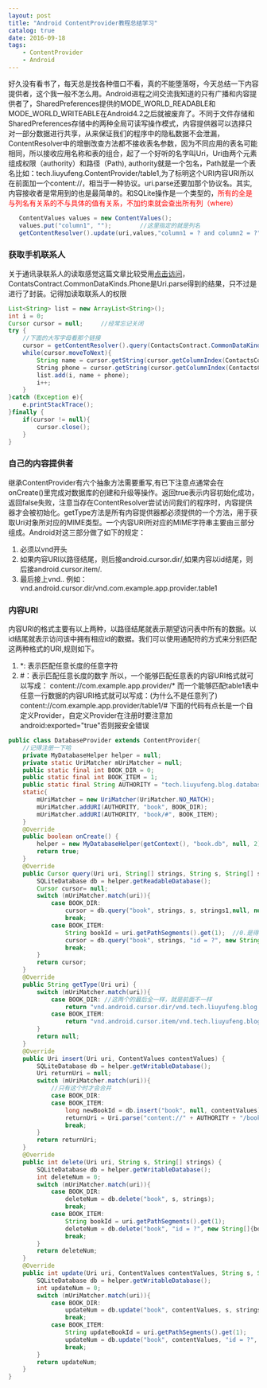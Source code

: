```yaml
---
layout: post
title: "Android ContentProvider教程总结学习"
catalog: true 
date: 2016-09-18
tags: 
    - ContentProvider
    - Android
---
```


好久没有看书了，每天总是找各种借口不看，真的不能堕落呀，今天总结一下内容提供者，这个我一般不怎么用。Android进程之间交流我知道的只有广播和内容提供者了，SharedPreferences提供的MODE_WORLD_READABLE和MODE_WORLD_WRITEABLE在Android4.2之后就被废弃了。不同于文件存储和SharedPreferences存储中的两种全局可读写操作模式，内容提供器可以选择只对一部分数据进行共享，从来保证我们的程序中的隐私数据不会泄漏，ContentResolver中的增删改查方法都不接收表名参数，因为不同应用的表名可能相同，所以接收应用名称和表的组合，起了一个好听的名字叫Uri，Uri由两个元素组成权限（authority）和路径（Path), authority就是一个包名，Path就是一个表名比如：tech.liuyufeng.ContentProvider/table1,为了标明这个URI内容URI所以在前面加一个content://，相当于一种协议。uri.parse还要加那个协议名。其实,内容接收者是常用到的也是最简单的。和SQLite操作是一个类型的，<font color="red">所有的全是与列名有关系的不与具体的值有关系，不加约束就会查出所有列（where）</font><!--more-->
```Java
   ContentValues values = new ContentValues();
   values.put("column1", "");        //这里指定的就是列名
   getContentResolver().update(uri,values,"column1 = ? and column2 = ?", new String[]{"text", "2"});
```

### 获取手机联系人
关于通讯录联系人的读取感觉这篇文章比较受用[点击访问](http://uule.iteye.com/blog/1709227)，ContatsContract.CommonDataKinds.Phone是Uri.parse得到的结果，只不过是进行了封装。记得加读取联系人的权限
```java
List<String> list = new ArrayList<String>();
int i = 0;
Cursor cursor = null;     //经常忘记关闭
try {
    //下面的大写字母看那个链接
    cursor = getContentResolver().query(ContactsContract.CommonDataKinds.Phone.CONTENT_URI, null, null, null, null);
    while(cursor.moveToNext){
        String name = cursor.getString(cursor.getColumnIndex(ContactsContract.CommonDataKinds.Phone.DISPLAY_NAME));
        String phone = cursor.getString(cursor.getColumnIndex(ContactsContract.CommonDataKinds.Phone.NUMBER));
        list.add(i, name + phone);
        i++;
    }
}catch (Exception e){
    e.printStackTrace();
}finally {
    if(cursor != null){
        cursor.close();
    }
}
```
### 自己的内容提供者
继承ContentProvider有六个抽象方法需要重写,有已下注意点通常会在onCreate()里完成对数据库的创建和升级等操作。返回true表示内容初始化成功，返回false失败，注意当存在ContentResolver尝试访问我们的程序时，内容提供器才会被初始化。getType方法是所有内容提供器都必须提供的一个方法，用于获取Uri对象所对应的MIME类型。一个内容URI所对应的MIME字符串主要由三部分组成。Android对这三部分做了如下的规定：
1. 必须以vnd开头
2. 如果内容URI以路径结尾，则后接android.cursor.dir/,如果内容以id结尾，则后接android.cursor.item/.
3. 最后接上vnd.<authority>.<path>
例如：vnd.android.cursor.dir/vnd.com.example.app.provider.table1

### 内容URI
内容URI的格式主要有以上两种，以路径结尾就表示期望访问表中所有的数据。以id结尾就表示访问该中拥有相应id的数据。我们可以使用通配符的方式来分别匹配这两种格式的URI,规则如下。
1. *: 表示匹配任意长度的任意字符
2. #：表示匹配任意长度的数字
所以，一个能够匹配任意表的内容URI格式就可以写成：
content://com.example.app.provider/*
而一个能够匹配table1表中任意一行数据的内容URI格式就可以写成：(为什么不是任意列了)
content://com.example.app.provider/table1/#
下面的代码有点长是一个自定义Provider，自定义Provider在注册时要注意加android:exported="true"否则报安全错误
```java
public class DatabaseProvider extends ContentProvider{
    //记得注册一下哈
    private MyDatabaseHelper helper = null;
    private static UriMatcher mUriMatcher = null;
    public static final int BOOK_DIR = 0;
    public static final int BOOK_ITEM = 1;
    public static final String AUTHORITY = "tech.liuyufeng.blog.databasedemo.provider";
    static{
        mUriMatcher = new UriMatcher(UriMatcher.NO_MATCH);
        mUriMatcher.addURI(AUTHORITY, "book", BOOK_DIR);
        mUriMatcher.addURI(AUTHORITY, "book/#", BOOK_ITEM);
    }
    @Override
    public boolean onCreate() {
        helper = new MyDatabaseHelper(getContext(), "book.db", null, 2);
        return true;
    }
    @Override
    public Cursor query(Uri uri, String[] strings, String s, String[] strings1, String s1) {
        SQLiteDatabase db = helper.getReadableDatabase();
        Cursor cursor= null;
        switch (mUriMatcher.match(uri)){
            case BOOK_DIR:
                cursor = db.query("book", strings, s, strings1,null, null,s1);   //这个用上面的参数
                break;
            case BOOK_ITEM:
                String bookId = uri.getPathSegments().get(1);  //0.是得到book, 1.是得到#，
                cursor = db.query("book", strings, "id = ?", new String[]{bookId}, null, null, s1);
                break;
        }
        return cursor;
    }
    @Override
    public String getType(Uri uri) {
        switch (mUriMatcher.match(uri)){
            case BOOK_DIR: //这两个的最后全一样，就是前面不一样
                return "vnd.android.cursor.dir/vnd.tech.liuyufeng.blog.databasedemo.provider.book";
            case BOOK_ITEM:
                return "vnd.android.cursor.item/vnd.tech.liuyufeng.blog.databasedemo.provider.book";
        }
        return null;
    }
    @Override
    public Uri insert(Uri uri, ContentValues contentValues) {
        SQLiteDatabase db = helper.getWritableDatabase();
        Uri returnUri = null;
        switch (mUriMatcher.match(uri)){
            //只有这个时才会合并
            case BOOK_DIR:
            case BOOK_ITEM:
                long newBookId = db.insert("book", null, contentValues);  //返回的是行号
                returnUri = Uri.parse("content://" + AUTHORITY + "/book/" + newBookId);
                break;
        }
        return returnUri;
    }
    @Override
    public int delete(Uri uri, String s, String[] strings) {
        SQLiteDatabase db = helper.getWritableDatabase();
        int deleteNum = 0;
        switch (mUriMatcher.match(uri)){
            case BOOK_DIR:
                deleteNum = db.delete("book", s, strings);
                break;
            case BOOK_ITEM:
                String bookId = uri.getPathSegments().get(1);
                deleteNum = db.delete("book", "id = ?", new String[]{bookId} );
                break;
        }
        return deleteNum;
    }
    @Override
    public int update(Uri uri, ContentValues contentValues, String s, String[] strings) {
        SQLiteDatabase db = helper.getWritableDatabase();
        int updateNum = 0;
        switch (mUriMatcher.match(uri)){
            case BOOK_DIR:
                updateNum = db.update("book", contentValues, s, strings);
                break;
            case BOOK_ITEM:
                String updateBookId = uri.getPathSegments().get(1);
                updateNum = db.update("book", contentValues, "id = ?", new String[]{updateBookId});
                break;
        }
        return updateNum;
    }
}    
```
